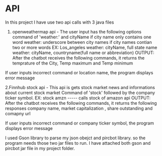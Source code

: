 # API
In this project I have use two api calls with 3 java files 

1. openweathermap api -  The user input has the following options
	command of 'weather:' and cityName if city name only contains one word
	weather: underscore between city names if city names contian two or more words EX: Los_angeles
	weather: cityName, full state name
	weather: cityName, countryname(full name or abbreviation)
OUTPUT: After the chatbot receives the following commands, it returns the temprature of the City, Temp maximum and Temp minimum

If user inputs incorrect command or location name, the program displays error message 

2.Finnhub stock api - This api is gets stock market news and informations about current stock market
	Command of 'stock' followed by the company ticker symbol. 
	EX: stock amzn ----- calls stock of amazon api
OUTPUT: After the chatbot receives the following commands, it returns the following responses
	company name, market capitalization , share outstanding and comapny url

If user inputs incorrect command or company ticker symbol, the program displays error message 


I used Gson library to parse my json obejct and pircbot library.
so the program needs those two jar files to run. I have attached both gson and pircbot jar file in my project folder.
